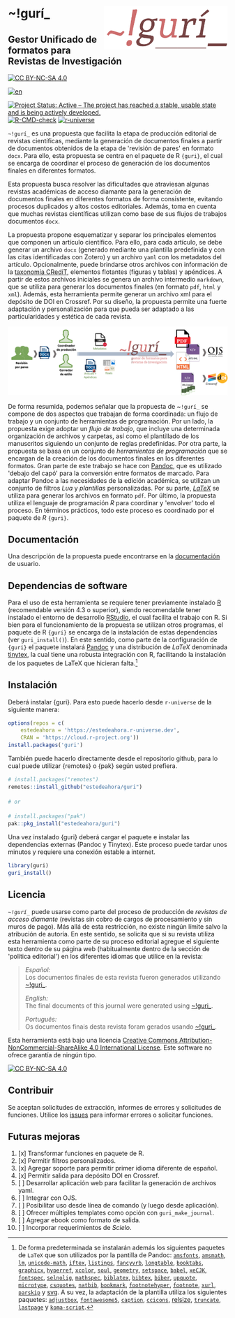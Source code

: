 # \~!gurí\_<a href="https://github.com/estedeahora/guri"><img src="docs/figures/guri_logo.png" align="right" height="100"/></a>

## Gestor Unificado de formatos para Revistas de Investigación

<!-- badges: start -->
[![CC BY-NC-SA 4.0](https://img.shields.io/badge/License-CC%20BY--NC--SA%204.0-lightgrey.svg)](http://creativecommons.org/licenses/by-nc-sa/4.0/) 
<!-- [![es](https://img.shields.io/badge/lang-es-yellow.svg)](https://github.com/estedeahora/guri/blob/main/README.md) -->
[![en](https://img.shields.io/badge/lang-en-red.svg)](https://github.com/estedeahora/guri/blob/main/README.en.md) 
<!-- [![pt-br](https://img.shields.io/badge/lang-pt--br-green.svg)](https://github.com/jonatasemidio/multilanguage-readme-pattern/blob/master/README.pt-br.md)-->
[![Project Status: Active – The project has reached a stable, usable state and is being actively developed.](https://www.repostatus.org/badges/latest/active.svg)](https://www.repostatus.org/#active)
[![R-CMD-check](https://github.com/estedeahora/guri/actions/workflows/R-CMD-check.yaml/badge.svg)](https://github.com/estedeahora/guri/actions/workflows/R-CMD-check.yaml)
[![r-universe](https://estedeahora.r-universe.dev/badges/guri)](https://estedeahora.r-universe.dev/guri)
<!-- badges: end -->

`~!gurí_` es una propuesta que facilita la etapa de producción editorial de revistas científicas, mediante la generación de documentos finales a partir de documentos obtenidos de la etapa de 'revisión de pares' en formato `docx`. Para ello, esta propuesta se centra en el paquete de R `{guri}`, el cual se encarga de coordinar el proceso de generación de los documentos finales en diferentes formatos. 

Esta propuesta busca resolver las dificultades que atraviesan algunas revistas académicas de acceso diamante para la generación de documentos finales en diferentes formatos de forma consistente, evitando procesos duplicados y altos costos editoriales. Además, toma en cuenta que muchas revistas científicas utilizan como base de sus flujos de trabajos documentos `docx`. <!--  La propuesta surgió como respuesta a la dificultad de las revistas académcias de acceso diamante para generar los documentos finales del proceso de publicación sin aumentar los costos de publicación. -->

La propuesta propone esquematizar y separar los principales elementos que componen un artículo científico. Para ello, para cada artículo, se debe generar un archivo `docx` (generado mediante una plantilla predefinida y con las citas identificadas con Zotero) y un archivo `yaml` con los metadatos del artículo. Opcionalmente, puede brindarse otros archivos con información de la [taxonomía CRediT](https://credit.niso.org/), elementos flotantes (figuras y tablas) y apéndices. A partir de estos archivos iniciales se genera un archivo intermedio `markdown`, que se utiliza para generar los documentos finales (en formato `pdf`, `html` y `xml`). Además, esta herramienta permite generar un archivo xml para el depósito de DOI en Crossref. Por su diseño, la propuesta permite una fuerte adaptación y personalización para que pueda ser adaptado a las particularidades y estética de cada revista.

![Esquema general](docs/figures/scheme_gral.png)

De forma resumida, podemos señalar que la propuesta de \~`!gurí_` se compone de dos aspectos que trabajan de forma coordinada: un flujo de trabajo y un conjunto de herramientas de programación. Por un lado, la propuesta exige adoptar un *flujo de trabajo*, que incluye una determinada organización de archivos y carpetas, así como el plantillado de los manuscritos siguiendo un conjunto de reglas predefinidas. Por otra parte, la propuesta se basa en un conjunto de *herramientas de programación* que se encargan de la creación de los documentos finales en los diferentes formatos. Gran parte de este trabajo se hace con [Pandoc](https://pandoc.org/), que es utilizado 'debajo del capó' para la conversión entre formatos de marcado. Para adaptar Pandoc a las necesidades de la edición académica, se utilizan un conjunto de filtros *Lua* y *plantillas* personalizadas. Por su parte, [*LaTeX*](https://www.latex-project.org/) se utiliza para generar los archivos en formato `pdf`. Por último, la propuesta utiliza el lenguaje de programación *R* para coordinar y 'envolver' todo el proceso. En términos prácticos, todo este proceso es coordinado por el paquete de *R* `{guri}`. 

## Documentación

Una descripción de la propuesta puede encontrarse en la [documentación](https://estedeahora.github.io/guri/) de usuario.

## Dependencias de software

Para el uso de esta herramienta se requiere tener previamente instalado [R](https://cran.r-project.org/) (recomendable versión 4.3 o superior), siendo recomendable tener instalado el entorno de desarrollo [RStudio](https://posit.co/products/open-source/rstudio/), el cual facilita el trabajo con R. Si bien para el funcionamiento de la propuesta se utilizan otros programas, el paquete de R `{guri}` se encarga de la instalación de estas dependencias (ver `guri_install()`). En este sentido, como parte de la configuración de `{guri}` el paquete instalará [Pandoc](https://pandoc.org/) y una distribución de *LaTeX* denominada [tinytex](https://yihui.org/tinytex/), la cual tiene una robusta integración con R, facilitando la instalación de los paquetes de LaTeX que hicieran falta.[^1]

[^1]: De forma predeterminada se instalarán además los siguientes paquetes de `LaTeX` que son utilizados por la pantilla de Pandoc: [`amsfonts`](https://ctan.org/pkg/amsfonts), [`amsmath`](https://ctan.org/pkg/amsmath), [`lm`](https://ctan.org/pkg/lm), [`unicode-math`](https://ctan.org/pkg/unicode-math), [`iftex`](https://ctan.org/pkg/iftex), [`listings`](https://ctan.org/pkg/listings), [`fancyvrb`](https://ctan.org/pkg/fancyvrb), [`longtable`](https://ctan.org/pkg/longtable), [`booktabs`](https://ctan.org/pkg/booktabs), [`graphicx`](https://ctan.org/pkg/graphicx), [`hyperref`](https://ctan.org/pkg/hyperref), [`xcolor`](https://ctan.org/pkg/xcolor), [`soul`](https://ctan.org/pkg/soul), [`geometry`](https://ctan.org/pkg/geometry), [`setspace`](https://ctan.org/pkg/setspace), [`babel`](https://ctan.org/pkg/babel), [`xeCJK`](https://ctan.org/pkg/xecjk), [`fontspec`](https://ctan.org/pkg/fontspec), [`selnolig`](https://ctan.org/pkg/selnolig), [`mathspec`](https://ctan.org/pkg/mathspec), [`biblatex`](https://ctan.org/pkg/biblatex), [`bibtex`](https://ctan.org/pkg/bibtex), [`biber`](https://ctan.org/pkg/biber), [`upquote`](https://ctan.org/pkg/upquote), [`microtype`](https://ctan.org/pkg/microtype), [`csquotes`](https://ctan.org/pkg/csquotes), [`natbib`](https://ctan.org/pkg/natbib), [`bookmark`](https://ctan.org/pkg/bookmark), [`footnotehyper`](https://ctan.org/pkg/footnotehyper), [`footnote`](https://ctan.org/pkg/footnote), [`xurl`](https://ctan.org/pkg/xurl), [`parskip`](https://ctan.org/pkg/parskip) y [svg](https://ctan.org/pkg/svg). A su vez, la adaptación de la plantilla utiliza los siguientes paquetes: [`adjustbox`](https://ctan.org/pkg/adjustbox), [`fontawesome5`](https://ctan.org/pkg/fontawesome5), [`caption`](https://ctan.org/pkg/caption), [`ccicons`](https://ctan.org/pkg/ccicons), [relsize](https://ctan.org/pkg/relsize), [`truncate`](https://ctan.org/pkg/truncate), [`lastpage`](https://ctan.org/pkg/lastpage) y [`koma-script`](https://ctan.org/pkg/koma-script).

## Instalación

Deberá instalar {guri}. Para esto puede hacerlo desde `r-universe` de la siguiente manera: 

``` r
options(repos = c(
    estedeahora = 'https://estedeahora.r-universe.dev',
    CRAN = 'https://cloud.r-project.org'))
install.packages('guri')
```

También puede hacerlo directamente desde el repositorio github, para lo cual puede utilizar {remotes} o {pak} según usted prefiera.

``` r
# install.packages("remotes")
remotes::install_github("estedeahora/guri")

# or

# install.packages("pak")
pak::pkg_install("estedeahora/guri")
```
Una vez instalado {guri} deberá cargar el paquete e instalar las dependencias externas (Pandoc y Tinytex). Este proceso puede tardar unos minutos y requiere una conexión estable a internet.

``` r
library(guri)
guri_install()
```

## Licencia

*`~!gurí_`* puede usarse como parte del proceso de producción de *revistas de acceso diamante* (revistas sin cobro de cargos de procesamiento y sin muros de pago). Más allá de esta restricción, no existe ningún límite salvo la atribución de autoría. En este sentido, se solicita que si su revista utiliza esta herramienta como parte de su proceso editorial agregue el siguiente texto dentro de su página web (habitualmente dentro de la sección de 'política editorial') en los diferentes idiomas que utilice en la revista:

> *Español:*\
> Los documentos finales de esta revista fueron generados utilizando [\~!guri\_](https://github.com/estedeahora/guri).
>
> *English:*\
> The final documents of this journal were generated using [\~!guri\_](https://github.com/estedeahora/guri).
>
> *Português:*\
> Os documentos finais desta revista foram gerados usando [\~!guri\_](https://github.com/estedeahora/guri).

Esta herramienta está bajo una licencia [Creative Commons Attribution-NonCommercial-ShareAlike 4.0 International License](http://creativecommons.org/licenses/by-nc-sa/4.0/). Este software no ofrece garantía de ningún tipo.

[![CC BY-NC-SA 4.0](https://licensebuttons.net/l/by-nc-sa/4.0/88x31.png)](http://creativecommons.org/licenses/by-nc-sa/4.0/)

## Contribuir

Se aceptan solicitudes de extracción, informes de errores y solicitudes de funciones. Utilice los [issues](https://github.com/estedeahora/guri/issues) para informar errores o solicitar funciones.

## Futuras mejoras

1.  [x] Transformar funciones en paquete de R.
2.  [x] Permitir filtros personalizados.
3.  [x] Agregar soporte para permitir primer idioma diferente de español.
4.  [x] Permitir salida para depósito DOI en Crossref.
5.  [ ] Desarrollar aplicación web para facilitar la generación de archivos yaml.
6.  [ ] Integrar con OJS.
7.  [ ] Posibilitar uso desde línea de comando (y luego desde aplicación).
8.  [ ] Ofrecer múltiples templates como opción con `guri_make_journal`.
9.  [ ] Agregar ebook como formato de salida.
10.  [ ] Incorporar requerimientos de *Scielo*.
